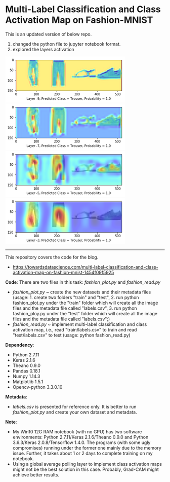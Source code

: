 # Multi-Label Classification and Class Activation Map on Fashion-MNIST

This is an updated version of below repo.
1. changed the python file to jupyter notebook format.
2. explored the layers activation

![](layers_activation/layer-9.png)  
![](layers_activation/layer-7.png)  
![](layers_activation/layer-5.png)  
![](layers_activation/layer-3.png)

-----

This repository covers the code for the blog.

- https://towardsdatascience.com/multi-label-classification-and-class-activation-map-on-fashion-mnist-1454f09f5925

**Code**:
There are two files in this task: *fashion_plot.py* and *fashion_read.py*
- *fashion_plot.py* ~ create the new datasets and their metadata files
  (usage: 1. create two folders "train" and "test", 2. run python fashion_plot.py under the "train" folder which will create all the image files and the metadata file called "labels.csv", 3. run python fashion_ploy.py under the "test" folder which will create all the image files and the metadata file called "labels.csv";)
- *fashion_read.py* ~ implement multi-label classification and class activation map, i.e., read "train/labels.csv" to train and read "test/labels.csv" to test
  (usage: python fashion_read.py)

**Dependency**:
- Python 2.7.11
- Keras 2.1.6
- Theano 0.9.0 
- Pandas 0.18.1
- Numpy 1.14.3
- Matplotlib 1.5.1
- Opencv-python 3.3.0.10

**Metadata**:
- *labels.csv* is presented for reference only. It is better to run *fashion_plot.py* and create your own dataset and metadata.

**Note**:
- My Win10 12G RAM notebook (with no GPU) has two software environments: Python 2.7.11/Keras 2.1.6/Theano 0.9.0 and Python 3.6.3/Keras 2.0.8/Tensorflow 1.4.0. The programs (with some ugly compromises) running under the former one mainly due to the memory issue. Further, it takes about 1 or 2 days to complete training on my notebook. 
- Using a global average polling layer to implement class activation maps might not be the best solution in this case. Probably, Grad-CAM might achieve better results.
